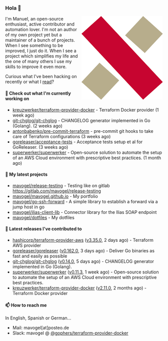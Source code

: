 ### Hola 👋

<img align="right" src="https://raw.githubusercontent.com/mavogel/mavogel/master/assets/xw.png" width="260">

I'm Manuel, an open-source enthusiast, active contributor and automation lover. I'm not an author of my own project 
yet but a maintainer of a bunch of projects. When I see something to be improved, I just do it. When I see a project
which simplifies my life and the one of many others I use my skills to improve it even more.

Curious what I've been hacking on recently or what I [read](https://www.goodreads.com/user/show/128554892-manuel-vogel)?

#### 👷 Check out what I'm currently working on

- [kreuzwerker/terraform-provider-docker](https://github.com/kreuzwerker/terraform-provider-docker) - Terraform Docker provider (1 week ago)
- [git-chglog/git-chglog](https://github.com/git-chglog/git-chglog) - CHANGELOG generator implemented in Go (Golang). (2 weeks ago)
- [antonbabenko/pre-commit-terraform](https://github.com/antonbabenko/pre-commit-terraform) - pre-commit git hooks to take care of Terraform configurations (3 weeks ago)
- [goreleaser/acceptance-tests](https://github.com/goreleaser/acceptance-tests) - Acceptance tests setup et al for GoReleaser. (3 weeks ago)
- [superwerker/superwerker](https://github.com/superwerker/superwerker) - Open-source solution to automate the setup of an AWS Cloud environment with prescriptive best practices.  (1 month ago)

#### 🌱 My latest projects

- [mavogel/release-testing](https://github.com/mavogel/release-testing) - Testing like on gitlab https://gitlab.com/mavogel/release-testing
- [mavogel/mavogel.github.io](https://github.com/mavogel/mavogel.github.io) - My portfolio
- [mavogel/go-ssh-forward](https://github.com/mavogel/go-ssh-forward) - A simple library to establish a forward via a jump host in go
- [mavogel/ilias-client-lib](https://github.com/mavogel/ilias-client-lib) - Connector library for the Ilias SOAP endpoint
- [mavogel/dotfiles](https://github.com/mavogel/dotfiles) - My dotfiles

#### 🔭 Latest releases I've contributed to

- [hashicorp/terraform-provider-aws](https://github.com/hashicorp/terraform-provider-aws) ([v3.35.0](https://github.com/hashicorp/terraform-provider-aws/releases/tag/v3.35.0), 2 days ago) - Terraform AWS provider
- [goreleaser/goreleaser](https://github.com/goreleaser/goreleaser) ([v0.162.0](https://github.com/goreleaser/goreleaser/releases/tag/v0.162.0), 3 days ago) - Deliver Go binaries as fast and easily as possible
- [git-chglog/git-chglog](https://github.com/git-chglog/git-chglog) ([v0.14.0](https://github.com/git-chglog/git-chglog/releases/tag/v0.14.0), 5 days ago) - CHANGELOG generator implemented in Go (Golang).
- [superwerker/superwerker](https://github.com/superwerker/superwerker) ([v0.11.3](https://github.com/superwerker/superwerker/releases/tag/v0.11.3), 1 week ago) - Open-source solution to automate the setup of an AWS Cloud environment with prescriptive best practices. 
- [kreuzwerker/terraform-provider-docker](https://github.com/kreuzwerker/terraform-provider-docker) ([v2.11.0](https://github.com/kreuzwerker/terraform-provider-docker/releases/tag/v2.11.0), 2 months ago) - Terraform Docker provider

#### 📫 How to reach me
In English, Spanish or German...

- Mail: mavogel[at]posteo.de
- Slack: mavogel @ [@gophers/terraform-provider-docker](https://gophers.slack.com/archives/C01G9TN5V36)